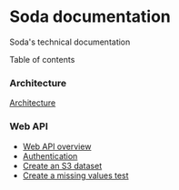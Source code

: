 # Soda documentation

Soda's technical documentation

Table of contents

### Architecture

[Architecture](pages/architecture.md)

### Web API

* [Web API overview](pages/web-api-overview.md)
* [Authentication](pages/authentication.md)
* [Create an S3 dataset](pages/dataset-create-s3.md)
* [Create a missing values test](pages/test-create-missing-values.md)
